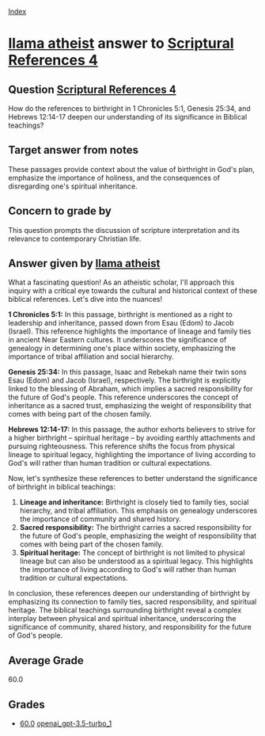 
[Index](../../../index.md)
# [llama atheist](../../answering_models/llama_atheist.md) answer to [Scriptural References 4](../../questions/Scriptural_References_4.md)

## Question [Scriptural References 4](../../questions/Scriptural_References_4.md)
How do the references to birthright in 1 Chronicles 5:1, Genesis 25:34, and Hebrews 12:14-17 deepen our understanding of its significance in Biblical teachings?

## Target answer from notes
These passages provide context about the value of birthright in God's plan, emphasize the importance of holiness, and the consequences of disregarding one's spiritual inheritance.

## Concern to grade by
This question prompts the discussion of scripture interpretation and its relevance to contemporary Christian life.

## Answer given by [llama atheist](../../answering_models/llama_atheist.md)
What a fascinating question! As an atheistic scholar, I'll approach this inquiry with a critical eye towards the cultural and historical context of these biblical references. Let's dive into the nuances!

**1 Chronicles 5:1:** In this passage, birthright is mentioned as a right to leadership and inheritance, passed down from Esau (Edom) to Jacob (Israel). This reference highlights the importance of lineage and family ties in ancient Near Eastern cultures. It underscores the significance of genealogy in determining one's place within society, emphasizing the importance of tribal affiliation and social hierarchy.

**Genesis 25:34:** In this passage, Isaac and Rebekah name their twin sons Esau (Edom) and Jacob (Israel), respectively. The birthright is explicitly linked to the blessing of Abraham, which implies a sacred responsibility for the future of God's people. This reference underscores the concept of inheritance as a sacred trust, emphasizing the weight of responsibility that comes with being part of the chosen family.

**Hebrews 12:14-17:** In this passage, the author exhorts believers to strive for a higher birthright – spiritual heritage – by avoiding earthly attachments and pursuing righteousness. This reference shifts the focus from physical lineage to spiritual legacy, highlighting the importance of living according to God's will rather than human tradition or cultural expectations.

Now, let's synthesize these references to better understand the significance of birthright in biblical teachings:

1. **Lineage and inheritance:** Birthright is closely tied to family ties, social hierarchy, and tribal affiliation. This emphasis on genealogy underscores the importance of community and shared history.
2. **Sacred responsibility:** The birthright carries a sacred responsibility for the future of God's people, emphasizing the weight of responsibility that comes with being part of the chosen family.
3. **Spiritual heritage:** The concept of birthright is not limited to physical lineage but can also be understood as a spiritual legacy. This highlights the importance of living according to God's will rather than human tradition or cultural expectations.

In conclusion, these references deepen our understanding of birthright by emphasizing its connection to family ties, sacred responsibility, and spiritual heritage. The biblical teachings surrounding birthright reveal a complex interplay between physical and spiritual inheritance, underscoring the significance of community, shared history, and responsibility for the future of God's people.

## Average Grade
60.0

## Grades
 * [60.0](./Scriptural_References_4_grades/openai_gpt-3.5-turbo_1.md) [openai_gpt-3.5-turbo_1](../../grading_models/openai_gpt-3.5-turbo_1.md)
